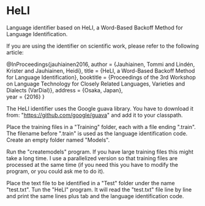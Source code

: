 # HeLI
Language identifier based on HeLI, a Word-Based Backoff Method for Language Identification.

If you are using the identifier on scientific work, please refer to the following article:

@InProceedings{jauhiainen2016,
  author    = {Jauhiainen, Tommi and Lindén, Krister and Jauhiainen, Heidi},
  title     = {HeLI, a Word-Based Backoff Method for Language Identification},
  booktitle = {Proceedings of the 3rd Workshop on Language Technology for Closely Related Languages, Varieties and Dialects (VarDial)},
  address   = {Osaka, Japan},  
  year      = {2016}
}

The HeLI identifier uses the Google guava library. You have to download it from: "https://github.com/google/guava" and add it to your classpath.

Place the training files in a "Training" folder, each with a file ending ".train". The filename before ".train" is used as the language identification code. Create an empty folder named "Models".

Run the "createmodels" program. If you have large training files this might take a long time. I use a parallelized version so that training files are processed at the same time (if you need this you have to modify the program, or you could ask me to do it).

Place the text file to be identified in a "Test" folder under the name "test.txt". Tun the "HeLI" program. It will read the "test.txt" file line by line and print the same lines plus tab and the language identification code.
